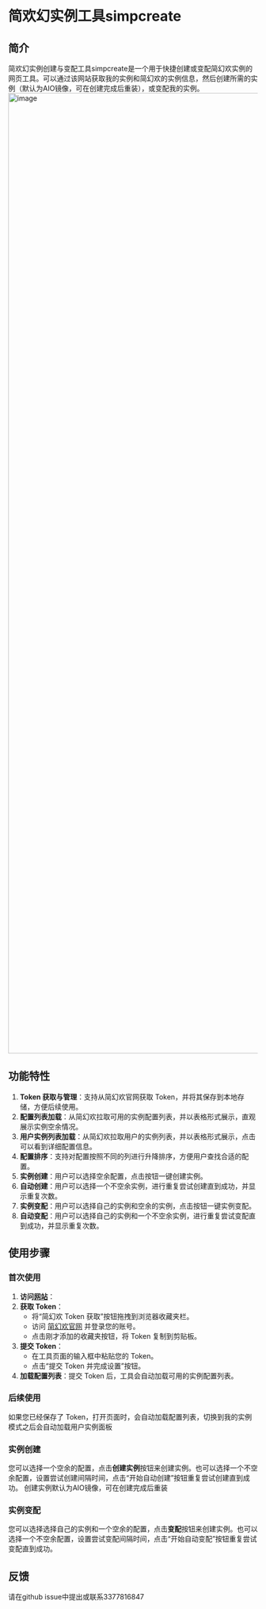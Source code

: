 # 简欢幻实例工具simpcreate

## 简介
简欢幻实例创建与变配工具simpcreate是一个用于快捷创建或变配简幻欢实例的网页工具。可以通过该网站获取我的实例和简幻欢的实例信息，然后创建所需的实例（默认为AIO镜像，可在创建完成后重装），或变配我的实例。
<img width="1243" height="1939" alt="image" src="https://github.com/user-attachments/assets/96dd8850-e126-4409-8bdd-675b9294202d" />



## 功能特性
1. **Token 获取与管理**：支持从简幻欢官网获取 Token，并将其保存到本地存储，方便后续使用。
2. **配置列表加载**：从简幻欢拉取可用的实例配置列表，并以表格形式展示，直观展示实例空余情况。
3. **用户实例列表加载**：从简幻欢拉取用户的实例列表，并以表格形式展示，点击可以看到详细配置信息。
4. **配置排序**：支持对配置按照不同的列进行升降排序，方便用户查找合适的配置。
5. **实例创建**：用户可以选择空余配置，点击按钮一键创建实例。
6. **自动创建**：用户可以选择一个不空余实例，进行重复尝试创建直到成功，并显示重复次数。
7. **实例变配**：用户可以选择自己的实例和空余的实例，点击按钮一键实例变配。
8. **自动变配**：用户可以选择自己的实例和一个不空余实例，进行重复尝试变配直到成功，并显示重复次数。

## 使用步骤

### 首次使用
1. **访问[网站](https://zhazha7hao.github.io/simpcreate/)**：
2. **获取 Token**：
    - 将“简幻欢 Token 获取”按钮拖拽到浏览器收藏夹栏。
    - 访问 [简幻欢官网](https://simpfun.cn/console) 并登录您的账号。
    - 点击刚才添加的收藏夹按钮，将 Token 复制到剪贴板。
3. **提交 Token**：
    - 在工具页面的输入框中粘贴您的 Token。
    - 点击“提交 Token 并完成设置”按钮。
4. **加载配置列表**：提交 Token 后，工具会自动加载可用的实例配置列表。

### 后续使用
如果您已经保存了 Token，打开页面时，会自动加载配置列表，切换到我的实例模式之后会自动加载用户实例面板

### 实例创建
您可以选择一个空余的配置，点击**创建实例**按钮来创建实例。也可以选择一个不空余配置，设置尝试创建间隔时间，点击“开始自动创建”按钮重复尝试创建直到成功。
创建实例默认为AIO镜像，可在创建完成后重装

### 实例变配
您可以选择选择自己的实例和一个空余的配置，点击**变配**按钮来创建实例。也可以选择一个不空余配置，设置尝试变配间隔时间，点击“开始自动变配”按钮重复尝试变配直到成功。

## 反馈
请在github issue中提出或联系3377816847

